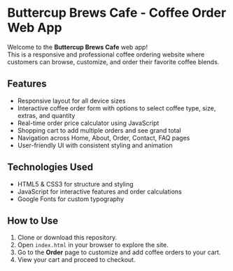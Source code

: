 # Buttercup Brews Cafe - Coffee Order Web App

Welcome to the **Buttercup Brews Cafe** web app!  
This is a responsive and professional coffee ordering website where customers can browse, customize, and order their favorite coffee blends.


## Features

- Responsive layout for all device sizes
- Interactive coffee order form with options to select coffee type, size, extras, and quantity
- Real-time order price calculator using JavaScript
- Shopping cart to add multiple orders and see grand total
- Navigation across Home, About, Order, Contact, FAQ pages
- User-friendly UI with consistent styling and animation
  
## Technologies Used

- HTML5 & CSS3 for structure and styling
- JavaScript for interactive features and order calculations
- Google Fonts for custom typography


## How to Use

1. Clone or download this repository.
2. Open `index.html` in your browser to explore the site.
3. Go to the **Order** page to customize and add coffee orders to your cart.
4. View your cart and proceed to checkout.
